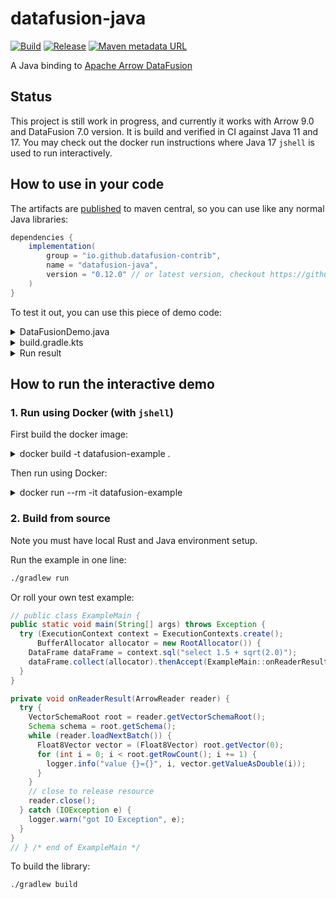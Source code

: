 # datafusion-java

[![Build](https://github.com/datafusion-contrib/datafusion-java/actions/workflows/build.yml/badge.svg)](https://github.com/datafusion-contrib/datafusion-java/actions/workflows/build.yml)
[![Release](https://github.com/datafusion-contrib/datafusion-java/actions/workflows/release.yml/badge.svg)](https://github.com/datafusion-contrib/datafusion-java/actions/workflows/release.yml)
[![Maven metadata URL](https://img.shields.io/maven-metadata/v?metadataUrl=https%3A%2F%2Frepo.maven.apache.org%2Fmaven2%2Fio%2Fgithub%2Fdatafusion-contrib%2Fdatafusion-java%2Fmaven-metadata.xml)](https://repo.maven.apache.org/maven2/io/github/datafusion-contrib/datafusion-java/)

A Java binding to [Apache Arrow DataFusion][1]

## Status

This project is still work in progress, and currently it works with Arrow 9.0 and DataFusion 7.0 version.
It is build and verified in CI against Java 11 and 17. You may check out the docker run instructions
where Java 17 `jshell` is used to run interactively.

## How to use in your code

The artifacts are [published][2] to maven central, so you can use like any normal Java libraries:

```groovy
dependencies {
    implementation(
        group = "io.github.datafusion-contrib",
        name = "datafusion-java",
        version = "0.12.0" // or latest version, checkout https://github.com/datafusion-contrib/datafusion-java/releases
    )
}
```

To test it out, you can use this piece of demo code:

<details>
<summary>DataFusionDemo.java</summary>

```java
package com.me;

import org.apache.arrow.datafusion.DataFrame;
import org.apache.arrow.datafusion.SessionContext;
import org.apache.arrow.datafusion.SessionContexts;

public class DataFusionDemo {

    public static void main(String[] args) throws Exception {
        try (ExecutionContext executionContext = ExecutionContexts.create()) {
            executionContext.sql("select sqrt(65536)").thenCompose(DataFrame::show).join();
        }
    }
}
```

</details>

<details>
<summary>build.gradle.kts</summary>

```kotlin
plugins {
  java
  application
}

repositories {
  mavenCentral()
  google()
}

tasks {
  application {
    mainClass.set("com.me.DataFusionDemo")
  }
}

dependencies {
  implementation(
    group = "io.github.datafusion-contrib",
    name = "datafusion-java",
    version = "0.12.0"
  )
}

```

</details>

<details>
<summary>Run result</summary>

```

$ ./gradlew run
...
> Task :compileKotlin UP-TO-DATE
> Task :compileJava UP-TO-DATE
> Task :processResources NO-SOURCE
> Task :classes UP-TO-DATE

> Task :run
successfully created tokio runtime
+--------------------+
| sqrt(Int64(65536)) |
+--------------------+
| 256                |
+--------------------+
successfully shutdown tokio runtime

BUILD SUCCESSFUL in 2s
3 actionable tasks: 1 executed, 2 up-to-date
16:43:34: Execution finished 'run'.


```

</details>

## How to run the interactive demo

### 1. Run using Docker (with `jshell`)

First build the docker image:

<details>
<summary>docker build -t datafusion-example .</summary>

```text
❯ docker build -t datafusion-example .
[+] Building 615.2s (14/14) FINISHED
 => [internal] load build definition from Dockerfile                                                     0.0s
 => => transferring dockerfile: 598B                                                                     0.0s
 => [internal] load .dockerignore                                                                        0.0s
 => => transferring context: 81B                                                                         0.0s
 => [internal] load metadata for docker.io/library/openjdk:11-jdk-slim-bullseye                          5.6s
 => [internal] load build context                                                                       66.5s
 => => transferring context: 4.01GB                                                                     66.0s
 => [1/9] FROM docker.io/library/openjdk:11-jdk-slim-bullseye@sha256:0aac7dafc37d192d744228a6b26437438  22.3s
 => => resolve docker.io/library/openjdk:11-jdk-slim-bullseye@sha256:0aac7dafc37d192d744228a6b264374389  0.0s
 => => sha256:0aac7dafc37d192d744228a6b26437438908929883fc156b761ab779819e0fbd 549B / 549B               0.0s
 => => sha256:452daa20005a0f380b34b3d71a89e06cd7007086945fe3434d2a30fc1002475c 1.16kB / 1.16kB           0.0s
 => => sha256:7c8c5acc99dd425bd4b9cc46edc6f8b1fc7abd23cd5ea4c83d622d8ae1f2230f 5.60kB / 5.60kB           0.0s
 => => sha256:214ca5fb90323fe769c63a12af092f2572bf1c6b300263e09883909fc865d260 31.38MB / 31.38MB         2.6s
  1 update dockerfile, fix library path
 => => sha256:ebf31789c5c1a5e3676cbd7a34472d61217c52c819552f5b116565c22cb6d2f1 1.58MB / 1.58MB           2.3s
 => => sha256:8741521b2ba4d4d676c7a992cb54627c0eb9fdce1b4f68ad17da4f8b2abf103a 211B / 211B               2.5s
 => => sha256:2b079b63f250d1049457d0657541b735a1915d4c4a5aa6686d172c3821e3ebc9 204.24MB / 204.24MB      16.3s
 => => extracting sha256:214ca5fb90323fe769c63a12af092f2572bf1c6b300263e09883909fc865d260                2.7s
 => => extracting sha256:ebf31789c5c1a5e3676cbd7a34472d61217c52c819552f5b116565c22cb6d2f1                0.3s
 => => extracting sha256:8741521b2ba4d4d676c7a992cb54627c0eb9fdce1b4f68ad17da4f8b2abf103a                0.0s
 => => extracting sha256:2b079b63f250d1049457d0657541b735a1915d4c4a5aa6686d172c3821e3ebc9                5.9s
 => [2/9] RUN apt-get update &&   apt-get -y install curl gcc &&   rm -rf /var/lib/apt/lists/*          23.6s
 => [3/9] RUN curl --proto '=https' --tlsv1.2 -sSf https://sh.rustup.rs | sh -s -- -y                   29.6s
 => [4/9] WORKDIR /usr/opt/datafusion-java                                                               0.0s
 => [5/9] COPY build.gradle settings.gradle gradlew ./                                                   0.0s
 => [6/9] COPY gradle gradle                                                                             0.0s
 => [7/9] RUN ./gradlew --version                                                                        8.5s
 => [8/9] COPY . .                                                                                       8.9s
 => [9/9] RUN ./gradlew cargoReleaseBuild build installDist                                            494.7s
 => exporting to image                                                                                  21.9s
 => => exporting layers                                                                                 21.9s
 => => writing image sha256:36cabc4e6c400adb4fa0b10f9c07c79aa9b50703bc76a5727d3e43f85cc76f36             0.0s
 => => naming to docker.io/library/datafusion-example                                                    0.0s

Use '                                                                  0.0s
```

</details>

Then run using Docker:

<details>
<summary>docker run --rm -it datafusion-example</summary>

```text
Dec 27, 2021 2:52:22 AM java.util.prefs.FileSystemPreferences$1 run
INFO: Created user preferences directory.
|  Welcome to JShell -- Version 11.0.13
|  For an introduction type: /help intro

jshell> import org.apache.arrow.datafusion.*

jshell> var context = ExecutionContexts.create()
context ==> org.apache.arrow.datafusion.DefaultSessionContext@4229bb3f

jshell> var df = context.sql("select 1.1 + cos(2.0)").join()
df ==> org.apache.arrow.datafusion.DefaultDataFrame@1a18644

jshell> import org.apache.arrow.memory.*

jshell> var allocator = new RootAllocator()
SLF4J: Failed to load class "org.slf4j.impl.StaticLoggerBinder".
SLF4J: Defaulting to no-operation (NOP) logger implementation
SLF4J: See http://www.slf4j.org/codes.html#StaticLoggerBinder for further details.
allocator ==> Allocator(ROOT) 0/0/0/9223372036854775807 (res/actual/peak/limit)


jshell> var r = df.collect(allocator).join()
02:52:46.882 [main] INFO  org.apache.arrow.datafusion.DefaultDataFrame - successfully completed with arr length=538
r ==> org.apache.arrow.vector.ipc.ArrowFileReader@5167f57d

jshell> var root = r.getVectorSchemaRoot()
root ==> org.apache.arrow.vector.VectorSchemaRoot@4264b240

jshell> r.loadNextBatch()
$8 ==> true

jshell> var v = root.getVector(0)
v ==> [0.6838531634528577]
```

</details>

### 2. Build from source

Note you must have local Rust and Java environment setup.

Run the example in one line:

```bash
./gradlew run
```

Or roll your own test example:

```java
// public class ExampleMain {
public static void main(String[] args) throws Exception {
  try (ExecutionContext context = ExecutionContexts.create();
      BufferAllocator allocator = new RootAllocator()) {
    DataFrame dataFrame = context.sql("select 1.5 + sqrt(2.0)");
    dataFrame.collect(allocator).thenAccept(ExampleMain::onReaderResult);
  }
}

private void onReaderResult(ArrowReader reader) {
  try {
    VectorSchemaRoot root = reader.getVectorSchemaRoot();
    Schema schema = root.getSchema();
    while (reader.loadNextBatch()) {
      Float8Vector vector = (Float8Vector) root.getVector(0);
      for (int i = 0; i < root.getRowCount(); i += 1) {
        logger.info("value {}={}", i, vector.getValueAsDouble(i));
      }
    }
    // close to release resource
    reader.close();
  } catch (IOException e) {
    logger.warn("got IO Exception", e);
  }
}
// } /* end of ExampleMain */
```

To build the library:

```bash
./gradlew build
```

[1]: https://github.com/apache/arrow-datafusion
[2]: https://repo.maven.apache.org/maven2/io/github/datafusion-contrib/datafusion-java/

